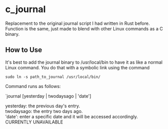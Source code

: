 # c_journal

Replacement to the original journal script I had written in Rust before. Function is the same, just made to blend with other Linux commands as a C binary.

## How to Use

It's best to add the journal binary to /usr/local/bin to have it as like a normal Linux command. You do that with a symbolic link using the command

`sudo ln -s path_to_journal /usr/local/bin/`

Command runs as follows:

`journal [yesterday | twodaysago | 'date']

yesterday: the previous day's entry.\
twodaysago: the entry two days ago.\
'date': enter a specific date and it will be accessed accordingly. CURRENTLY UNAVAILABLE

